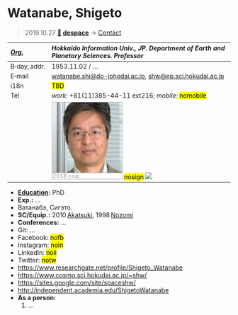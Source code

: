 # Watanabe, Shigeto
> 2019.10.27 **[🚀](../index/index.md) [despace](index.md)** → [Contact](contact.md)

|*[Org.](contact.md)*|*Hokkaido Information Univ., JP. Department of Earth and Planetary Sciences. Professor*|
|:--|:--|
|B‑day, addr.| 1953.11.02 / … |
|E‑mail| <watanabe.shi@do-johodai.ac.jp>, <shw@ep.sci.hokudai.ac.jp> |
|i18n| <mark>TBD</mark> |
|Tel| *work:* +81(11)385-44-11 ext216; *mobile:* <mark>nomobile</mark> |
|| [![](f/contact/w/watanabe1_photo_thumb.jpg)](f/contact/w/watanabe1_photo.jpg) <mark>nosign</mark> [![](f/contact//1_sign_thumb.jpg)](f/contact//1_sign.png) |

   - **[Education](edu.md):** PhD
   - **Exp.:** …
   - Ватанабэ, Сигэто.
   - **SC/Equip.:** 2010 [Akatsuki](akatsuki.md), 1998 [Nozomi](nozomi.md)
   - **Conferences:** …
   - Git: …
   - Facebook: <mark>nofb</mark>
   - Instagram: <mark>noin</mark>
   - LinkedIn: <mark>noli</mark>
   - Twitter: <mark>notw</mark>
   - <https://www.researchgate.net/profile/Shigeto_Watanabe>
   - <https://www.cosmo.sci.hokudai.ac.jp/~shw/>
   - <https://sites.google.com/site/spaceshw/>
   - <http://independent.academia.edu/ShigetoWatanabe>
   - **As a person:**
      1. …
